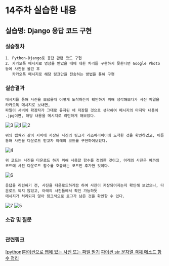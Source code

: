 # 14주차 실습한 내용

## 실습명: Django 응답 코드 구현

### 실습절차
```
1. Python-Django로 응답 관련 코드 구현
2. 카카오톡 메시지로 영상을 받았을 때에 대한 처리를 구현하지 못한다면 Google Photo 등에 사진을 올린 후
   카카오톡 메시지로 해당 링크만을 전송하는 방법을 통해 구현
```

### 실습결과
```
메시지를 통해 사진을 보냈을때 어떻게 도착하는지 확인하기 위해 생각해보다가 사진 파일을 카카오톡 메시지로 보내면,
파일이 서버에 확장자가 그대로 유지된 채 저장될 것으로 생각하여 메시지의 마지막 내용이 .jpg이면, 해당 내용을 메시지로 리턴하게 해보았다.
```
![3](https://user-images.githubusercontent.com/43947747/49337900-200ece00-f65e-11e8-82b7-e91ec159486b.PNG)
![1](https://user-images.githubusercontent.com/43947747/49337866-95c66a00-f65d-11e8-8908-7cbf30993dff.PNG)
![2](https://user-images.githubusercontent.com/43947747/49337878-c6a69f00-f65d-11e8-9991-f581e9258439.PNG)
```
위의 캡쳐와 같이 서버에 저장된 사진의 링크가 라즈베리파이에 도착한 것을 확인하였고, 이를 통해 사진을 다운로드 받고자 아래의 코드를 구현하여보았다.
```
![4](https://user-images.githubusercontent.com/43947747/49338212-040d2b80-f662-11e8-9a01-da2d12c2c5a9.PNG)
```
위 코드는 사진을 다운로드 하기 위해 사용할 함수를 정의한 것이고, 아래의 사진은 아까의 코드에 사진 다운로드 함수를 호출하는 코드만 추가한 것이다.
```
![6](https://user-images.githubusercontent.com/43947747/49338246-420a4f80-f662-11e8-8703-23f60ca276c0.PNG)
```
응답을 리턴하기 전, 사진을 다운로드하게끔 하여 사진이 저장되어지는지 확인해 보았으나, 다운로드 되지 않았고, 아래의 사진들에서 확인 가능하듯
메세지가 처리되지 않아 핑크색으로 로그가 남은 것을 확인할 수 있다.
```
![7](https://user-images.githubusercontent.com/43947747/49338299-c8bf2c80-f662-11e8-9f15-b550dc57307d.PNG)
![5](https://user-images.githubusercontent.com/43947747/49338307-d2e12b00-f662-11e8-9833-bd9b1c38a829.PNG)

### 소감 및 질문
```

```

### 관련링크
[[python]파이썬으로 웹에 있는 사진 또는 파일 받기](http://www.sagein.net/649)
[파이썬 str 문자열 객체 메소드 함수 정리](http://withcoding.com/74)
